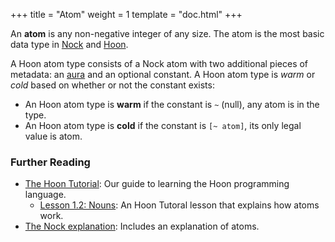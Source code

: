 +++
title = "Atom"
weight = 1
template = "doc.html"
+++

An **atom** is any non-negative integer of any size. The atom is the most basic data type in [Nock](../nock) and [Hoon](../hoon).

A Hoon atom type consists of a Nock atom with two additional pieces of metadata: an [aura](../aura) and an optional constant. A Hoon atom type is _warm_ or _cold_ based on whether or not the constant exists:
* An Hoon atom type is **warm** if the constant is `~` (null), any atom is in the type.
* An Hoon atom type is **cold** if the constant is `[~ atom]`, its only legal value is atom.

### Further Reading

- [The Hoon Tutorial](@/docs/tutorials/hoon.md): Our guide to learning the Hoon programming language.
  - [Lesson 1.2: Nouns](@/docs/tutorials/hoon/nouns.md): An Hoon Tutoral lesson that explains how atoms work.
- [The Nock explanation](@/docs/tutorials/nock/explanation.md): Includes an explanation of atoms.
